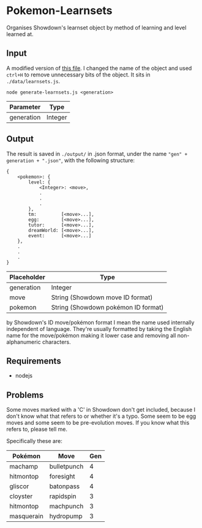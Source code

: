 Pokemon-Learnsets
=================

Organises Showdown's learnset object by method of learning and level learned at.

Input
-----

A modified version of [this file](https://github.com/Zarel/Pokemon-Showdown/blob/master/data/learnsets.js). I changed the name of the object and used `ctrl+H` to remove unnecessary bits of the object. It sits in `./data/learnsets.js`.

`node generate-learnsets.js <generation>`

Parameter  | Type
-----------|---------
generation | Integer

Output
------

The result is saved in `./output/` in .json format, under the name `"gen" + generation + ".json"`, with the following structure:

    {
    	<pokemon>: {
    		level: {
    			<Integer>: <move>,
    			.
    			.
    			.
    		},
    		tm:         [<move>...],
    		egg:        [<move>...],
    		tutor:      [<move>...],
    		dreamWorld: [<move>...],
    		event:      [<move>...]
    	},
    	.
    	.
    	.
    }

Placeholder  | Type
-------------|---------
generation   | Integer
move         | String (Showdown move ID format)
pokemon      | String (Showdown pokémon ID format)

by Showdown's ID move/pokémon format I mean the name used internally independent of language. They're usually formatted by taking the English name for the move/pokémon making it lower case and removing all non-alphanumeric characters.

Requirements
------------

* nodejs

Problems
--------

Some moves marked with a 'C' in Showdown don't get included, because I don't know what that refers to or whether it's a typo. Some seem to be egg moves and some seem to be pre-evolution moves. If you know what this refers to, please tell me.

Specifically these are:

Pokémon    | Move        | Gen
-----------|-------------|-----
machamp    | bulletpunch | 4
hitmontop  | foresight   | 4
gliscor    | batonpass   | 4
cloyster   | rapidspin   | 3
hitmontop  | machpunch   | 3
masquerain | hydropump   | 3
